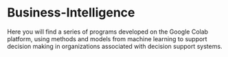 # Business-Intelligence
Here you will find a series of programs developed on the Google Colab platform, using methods and models from machine learning to support decision making in organizations associated with decision support systems. 
